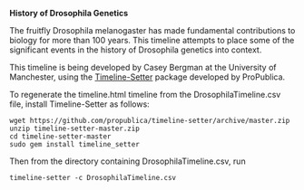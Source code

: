 **History of Drosophila Genetics**

The fruitfly Drosophila melanogaster has made fundamental contributions to biology for more than 100 years. This timeline attempts to place some of the significant events in the history of Drosophila genetics into context.

This timeline is being developed by Casey Bergman at the University of Manchester, using the [Timeline-Setter](https://github.com/propublica/timeline-setter/) package developed by ProPublica. 

To regenerate the timeline.html timeline from the DrosophilaTimeline.csv file, install Timeline-Setter as follows:

```
wget https://github.com/propublica/timeline-setter/archive/master.zip
unzip timeline-setter-master.zip 
cd timeline-setter-master
sudo gem install timeline_setter
```

Then from the directory containing DrosophilaTimeline.csv, run 
```
timeline-setter -c DrosophilaTimeline.csv
```